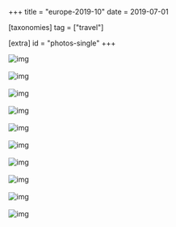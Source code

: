 +++
title = "europe-2019-10"
date = 2019-07-01

[taxonomies]
tag = ["travel"]

[extra]
id = "photos-single"
+++

<div class='pixels-photo is-large'>
  <img src='https://photos.toidiu.com/file/europe-2019/IMG_20190703_202119.jpg' alt='img'>
</div>
<br/>

<div class='pixels-photo is-large'>
  <img src='https://photos.toidiu.com/file/europe-2019/IMG_20190703_203134.jpg' alt='img'>
</div>
<br/>

<div class='pixels-photo is-large'>
  <img src='https://photos.toidiu.com/file/europe-2019/IMG_20190703_233604.jpg' alt='img'>
</div>
<br/>

<div class='pixels-photo is-large'>
  <img src='https://photos.toidiu.com/file/europe-2019/IMG_20190704_084059.jpg' alt='img'>
</div>
<br/>

<div class='pixels-photo is-large'>
  <img src='https://photos.toidiu.com/file/europe-2019/IMG_20190705_075555.jpg' alt='img'>
</div>
<br/>

<div class='pixels-photo is-large'>
  <img src='https://photos.toidiu.com/file/europe-2019/IMG_20190705_182103.jpg' alt='img'>
</div>
<br/>

<div class='pixels-photo is-large'>
  <img src='https://photos.toidiu.com/file/europe-2019/IMG_20190706_155005.jpg' alt='img'>
</div>
<br/>

<div class='pixels-photo is-large'>
  <img src='https://photos.toidiu.com/file/europe-2019/IMG_20190707_144529.jpg' alt='img'>
</div>
<br/>

<div class='pixels-photo is-large'>
  <img src='https://photos.toidiu.com/file/europe-2019/IMG_20190707_153209.jpg' alt='img'>
</div>
<br/>

<div class='pixels-photo is-large'>
  <img src='https://photos.toidiu.com/file/europe-2019/IMG_20190709_195638.jpg' alt='img'>
</div>
<br/>

